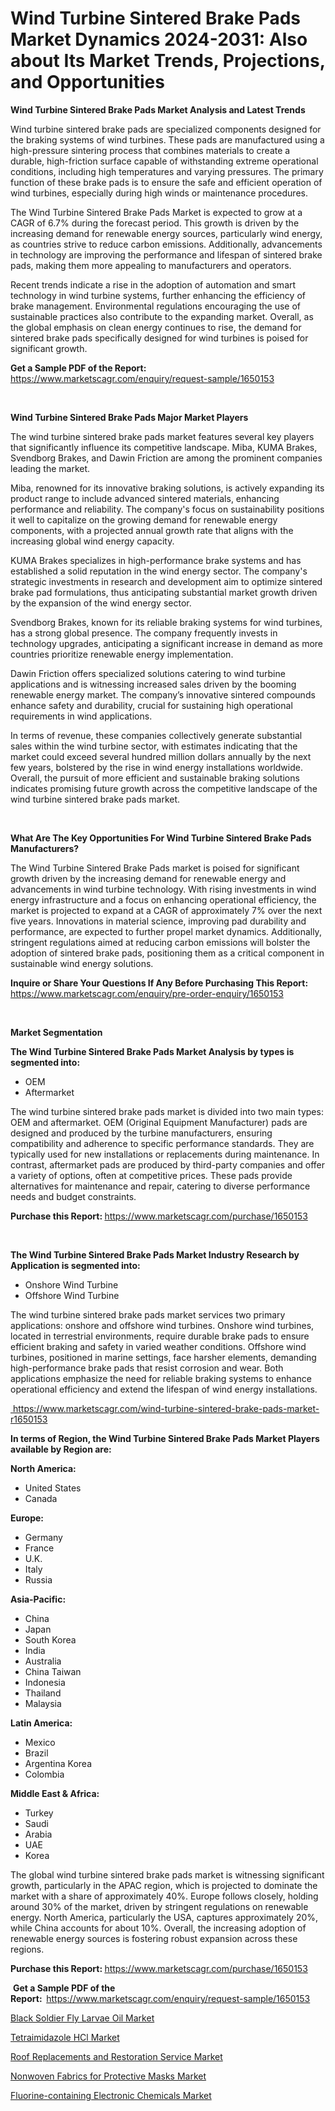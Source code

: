 <p><h1>Wind Turbine Sintered Brake Pads Market Dynamics 2024-2031: Also about Its Market Trends, Projections, and Opportunities</h1></p><p><strong>Wind Turbine Sintered Brake Pads Market Analysis and Latest Trends</strong></p>
<p><p>Wind turbine sintered brake pads are specialized components designed for the braking systems of wind turbines. These pads are manufactured using a high-pressure sintering process that combines materials to create a durable, high-friction surface capable of withstanding extreme operational conditions, including high temperatures and varying pressures. The primary function of these brake pads is to ensure the safe and efficient operation of wind turbines, especially during high winds or maintenance procedures.</p><p>The Wind Turbine Sintered Brake Pads Market is expected to grow at a CAGR of 6.7% during the forecast period. This growth is driven by the increasing demand for renewable energy sources, particularly wind energy, as countries strive to reduce carbon emissions. Additionally, advancements in technology are improving the performance and lifespan of sintered brake pads, making them more appealing to manufacturers and operators. </p><p>Recent trends indicate a rise in the adoption of automation and smart technology in wind turbine systems, further enhancing the efficiency of brake management. Environmental regulations encouraging the use of sustainable practices also contribute to the expanding market. Overall, as the global emphasis on clean energy continues to rise, the demand for sintered brake pads specifically designed for wind turbines is poised for significant growth.</p></p>
<p><strong>Get a Sample PDF of the Report:&nbsp;</strong> <a href="https://www.marketscagr.com/enquiry/request-sample/1650153?utm_campaign=1126&utm_medium=2&utm_source=Github&utm_content=ia&utm_term=08122024&utm_id=wind-turbine-sintered-brake-pads">https://www.marketscagr.com/enquiry/request-sample/1650153</a></p>
<p>&nbsp;</p>
<p><strong>Wind Turbine Sintered Brake Pads Major Market Players</strong></p>
<p><p>The wind turbine sintered brake pads market features several key players that significantly influence its competitive landscape. Miba, KUMA Brakes, Svendborg Brakes, and Dawin Friction are among the prominent companies leading the market. </p><p>Miba, renowned for its innovative braking solutions, is actively expanding its product range to include advanced sintered materials, enhancing performance and reliability. The company's focus on sustainability positions it well to capitalize on the growing demand for renewable energy components, with a projected annual growth rate that aligns with the increasing global wind energy capacity.</p><p>KUMA Brakes specializes in high-performance brake systems and has established a solid reputation in the wind energy sector. The company's strategic investments in research and development aim to optimize sintered brake pad formulations, thus anticipating substantial market growth driven by the expansion of the wind energy sector.</p><p>Svendborg Brakes, known for its reliable braking systems for wind turbines, has a strong global presence. The company frequently invests in technology upgrades, anticipating a significant increase in demand as more countries prioritize renewable energy implementation. </p><p>Dawin Friction offers specialized solutions catering to wind turbine applications and is witnessing increased sales driven by the booming renewable energy market. The company’s innovative sintered compounds enhance safety and durability, crucial for sustaining high operational requirements in wind applications.</p><p>In terms of revenue, these companies collectively generate substantial sales within the wind turbine sector, with estimates indicating that the market could exceed several hundred million dollars annually by the next few years, bolstered by the rise in wind energy installations worldwide. Overall, the pursuit of more efficient and sustainable braking solutions indicates promising future growth across the competitive landscape of the wind turbine sintered brake pads market.</p></p>
<p>&nbsp;</p>
<p><strong>What Are The Key Opportunities For Wind Turbine Sintered Brake Pads Manufacturers?</strong></p>
<p><p>The Wind Turbine Sintered Brake Pads market is poised for significant growth driven by the increasing demand for renewable energy and advancements in wind turbine technology. With rising investments in wind energy infrastructure and a focus on enhancing operational efficiency, the market is projected to expand at a CAGR of approximately 7% over the next five years. Innovations in material science, improving pad durability and performance, are expected to further propel market dynamics. Additionally, stringent regulations aimed at reducing carbon emissions will bolster the adoption of sintered brake pads, positioning them as a critical component in sustainable wind energy solutions.</p></p>
<p><strong>Inquire or Share Your Questions If Any Before Purchasing This Report:</strong> <a href="https://www.marketscagr.com/enquiry/pre-order-enquiry/1650153?utm_campaign=1126&utm_medium=2&utm_source=Github&utm_content=ia&utm_term=08122024&utm_id=wind-turbine-sintered-brake-pads">https://www.marketscagr.com/enquiry/pre-order-enquiry/1650153</a></p>
<p>&nbsp;</p>
<p><strong>Market Segmentation</strong></p>
<p><strong>The Wind Turbine Sintered Brake Pads Market Analysis by types is segmented into:</strong></p>
<p><ul><li>OEM</li><li>Aftermarket</li></ul></p>
<p><p>The wind turbine sintered brake pads market is divided into two main types: OEM and aftermarket. OEM (Original Equipment Manufacturer) pads are designed and produced by the turbine manufacturers, ensuring compatibility and adherence to specific performance standards. They are typically used for new installations or replacements during maintenance. In contrast, aftermarket pads are produced by third-party companies and offer a variety of options, often at competitive prices. These pads provide alternatives for maintenance and repair, catering to diverse performance needs and budget constraints.</p></p>
<p><strong>Purchase this Report:&nbsp;</strong><a href="https://www.marketscagr.com/purchase/1650153?utm_campaign=1126&utm_medium=2&utm_source=Github&utm_content=ia&utm_term=08122024&utm_id=wind-turbine-sintered-brake-pads">https://www.marketscagr.com/purchase/1650153</a></p>
<p>&nbsp;</p>
<p><strong>The Wind Turbine Sintered Brake Pads Market Industry Research by Application is segmented into:</strong></p>
<p><ul><li>Onshore Wind Turbine</li><li>Offshore Wind Turbine</li></ul></p>
<p><p>The wind turbine sintered brake pads market services two primary applications: onshore and offshore wind turbines. Onshore wind turbines, located in terrestrial environments, require durable brake pads to ensure efficient braking and safety in varied weather conditions. Offshore wind turbines, positioned in marine settings, face harsher elements, demanding high-performance brake pads that resist corrosion and wear. Both applications emphasize the need for reliable braking systems to enhance operational efficiency and extend the lifespan of wind energy installations.</p></p>
<p><a href="https://www.marketscagr.com/wind-turbine-sintered-brake-pads-market-r1650153?utm_campaign=1126&utm_medium=2&utm_source=Github&utm_content=ia&utm_term=08122024&utm_id=wind-turbine-sintered-brake-pads">&nbsp;https://www.marketscagr.com/wind-turbine-sintered-brake-pads-market-r1650153</a></p>
<p><strong>In terms of Region, the Wind Turbine Sintered Brake Pads Market Players available by Region are:</strong></p>
<p>
    <p> <strong> North America: </strong>
        <ul>
            <li>United States</li>
            <li>Canada</li>
        </ul>
        </p> 
    <p> <strong> Europe: </strong>
        <ul>
            <li>Germany</li>
            <li>France</li>
            <li>U.K.</li>
            <li>Italy</li>
            <li>Russia</li>
        </ul>
        </p> 
    <p> <strong> Asia-Pacific: </strong>
        <ul>
            <li>China</li>
            <li>Japan</li>
            <li>South Korea</li>
            <li>India</li>
            <li>Australia</li>
            <li>China Taiwan</li>
            <li>Indonesia</li>
            <li>Thailand</li>
            <li>Malaysia</li>
        </ul>
        </p> 
    <p> <strong> Latin America: </strong>
        <ul>
            <li>Mexico</li>
            <li>Brazil</li>
            <li>Argentina Korea</li>
            <li>Colombia</li>
        </ul>
        </p> 
    <p> <strong> Middle East & Africa: </strong>
        <ul>
            <li>Turkey</li>
            <li>Saudi</li>
            <li>Arabia</li>
            <li>UAE</li>
            <li>Korea</li>
        </ul>
    </p>
    </p>
<p><p>The global wind turbine sintered brake pads market is witnessing significant growth, particularly in the APAC region, which is projected to dominate the market with a share of approximately 40%. Europe follows closely, holding around 30% of the market, driven by stringent regulations on renewable energy. North America, particularly the USA, captures approximately 20%, while China accounts for about 10%. Overall, the increasing adoption of renewable energy sources is fostering robust expansion across these regions.</p></p>
<p><strong>Purchase this Report: </strong><a href="https://www.marketscagr.com/purchase/1650153?utm_campaign=1126&utm_medium=2&utm_source=Github&utm_content=ia&utm_term=08122024&utm_id=wind-turbine-sintered-brake-pads">https://www.marketscagr.com/purchase/1650153</a></p>
<p>&nbsp;<strong>Get a Sample PDF of the Report:&nbsp;&nbsp;</strong><a href="https://www.marketscagr.com/enquiry/request-sample/1650153?utm_campaign=1126&utm_medium=2&utm_source=Github&utm_content=ia&utm_term=08122024&utm_id=wind-turbine-sintered-brake-pads">https://www.marketscagr.com/enquiry/request-sample/1650153</a></p>
<p><strong></strong></p>
<p><p><a href="https://issuu.com/reportprime-2/docs/black-soldier-fly-larvae-oil-market-size-2030.pptx?utm_campaign=1126&utm_medium=2&utm_source=Github&utm_content=ia&utm_term=08122024&utm_id=wind-turbine-sintered-brake-pads">Black Soldier Fly Larvae Oil Market</a></p><p><a href="https://www.linkedin.com/pulse/compreh-proposis-fbaif?utm_campaign=1126&utm_medium=2&utm_source=Github&utm_content=ia&utm_term=08122024&utm_id=wind-turbine-sintered-brake-pads">Tetraimidazole HCl Market</a></p><p><a href="https://issuu.com/reportprime-2/docs/roof-replacements-and-restoration-service-market-s?utm_campaign=1126&utm_medium=2&utm_source=Github&utm_content=ia&utm_term=08122024&utm_id=wind-turbine-sintered-brake-pads">Roof Replacements and Restoration Service Market</a></p><p><a href="https://www.linkedin.com/pulse/insightful-highlights-nonwoven-fabrics-protective-masks-market-ir1he?utm_campaign=1126&utm_medium=2&utm_source=Github&utm_content=ia&utm_term=08122024&utm_id=wind-turbine-sintered-brake-pads">Nonwoven Fabrics for Protective Masks Market</a></p><p><a href="https://github.com/julyju69/Market-Research-Report-List-5/blob/main/fluorine-containing-electronic-chemicals-market.md?utm_campaign=1126&utm_medium=2&utm_source=Github&utm_content=ia&utm_term=08122024&utm_id=wind-turbine-sintered-brake-pads">Fluorine-containing Electronic Chemicals Market</a></p></p>